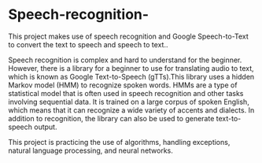 # Speech-recognition-
This project makes use of speech recognition and Google Speech-to-Text to convert the text to speech and speech to text..

Speech recognition is complex and hard to understand for the beginner. However, there is a library for a beginner to use for translating audio to text, which is known as Google Text-to-Speech (gTTs).This library uses a hidden Markov model (HMM) to recognize spoken words. HMMs are a type of statistical model that is often used in speech recognition and other tasks involving sequential data. It is trained on a large corpus of spoken English, which means that it can recognize a wide variety of accents and dialects. In addition to recognition, the library can also be used to generate text-to-speech output. 

This project is practicing the use of algorithms, handling exceptions, natural language processing, and neural networks.


